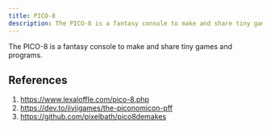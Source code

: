 ```yaml
---
title: PICO-8
description: The PICO-8 is a fantasy console to make and share tiny games and programs.
---
```


The PICO-8 is a fantasy console to make and share tiny games and programs.

## References

1. https://www.lexaloffle.com/pico-8.php
1. https://dev.to/iiviigames/the-piconomicon-pff
1. https://github.com/pixelbath/pico8demakes
